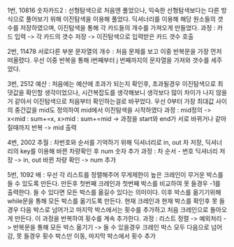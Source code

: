 1번, 10816 숫자카드2 :
  선형탐색으로 처음엔 풀었으나, 익숙한 선형탐색보다는 다른 방식으로 풀어보기 위해 이진탐색을 이용해 풀었다. 딕셔너리를 이용해 해당 원소들의 갯수를 저장하였으며, 이진탐색을 통해 각 카드들의 개수를 가져오게 만들었다.
  과정 :
    카드 입력 -> 각 카드의 갯수 저장 -> 이진탐색으로 입력받은 카드 갯수 호출

2번, 11478 서로다른 부분 문자열의 개수 :
  처음 문제를 보고 이중 반복문을 가장 먼저 떠올렸다. 우선 이중 반복을 통해 i번째부터 j 번째까지의 문자열을 가져와 갯수를 세주었다.

3번, 2512 예산 :
  처음에는 예산에 초과가 되는지 확인후, 초과될경우 이진탐색으로 최댓값을 확인할 생각이었으나, 시간복잡도를 생각해보니 생각보다 많이 차이가 나지 않을거 같아서 이진탐색으로 처음부터 확인하는걸로 바꾸었다.
  우선 0부터 가장 최대값 사이의 중간값을 mid도 정의하여 mid에서 이진탐색을 시작하였다
  과정 :
    mid정의 -> x<mid : sum+=x, x>mid : sum+=mid -> 과정을 start와 end가 서로 바뀌거나 같아질때까지 반복 -> mid 출력

4번, 2002 추월 :
  차번호와 순서를 기억하기 위해 딕셔너리로 in, out 차 저장, 딕셔너리의 key를 이용해 바뀐 차량확인 후 num 숫자 추가
  과정 :
    차 순서 - 번호 딕셔너리 저장 -> in, out 바뀐 차량 확인 -> num 추가

5번, 1092 배 :
  우선 각 리스트를 정렬해주어 무게제한이 높은 크레인이 무거운 박스를 들 수 있도록 만든다. 만든후 첫번째 크레인과 첫번째 박스를 비교하여 못 들경우 -1를 출력한다. 들 수 있다면 모든 박스를 옮길수 있다는 의미이다.
  이후 박스를 옮기기위해 while문을 통해 모든 박스를 옮기도록 만든다. 현재 크레인과 현재 박스를 확인후 못 들경우 다음 박스로 넘어가고 마지막 박스에서는 횟수를 추가하고 처음 크레인으로 돌아오게 만든다. 이 과정을 반복하여 횟수를 계속 추가한다.
  과정 :
    리스트 정렬 -> 예외처리 -> 반복문을 통해 모든 박스 옮기기 -> 들 수 있을경우 크레인 박스 모두 다음으로 넘어감, 못 들경우 횟수 박스만 이동, 마지막 박스에서 횟수 추가
